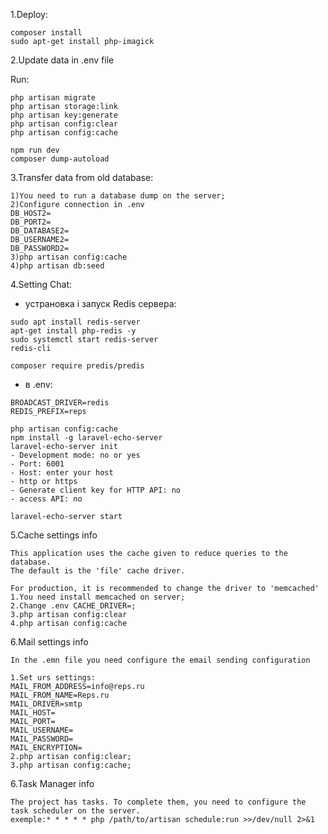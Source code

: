 1.Deploy:

```$xslt
composer install
sudo apt-get install php-imagick
```
2.Update data in .env file

Run:
```
php artisan migrate
php artisan storage:link
php artisan key:generate
php artisan config:clear
php artisan config:cache

npm run dev
composer dump-autoload
```

3.Transfer data from old database:
```
1)You need to run a database dump on the server;
2)Configure connection in .env
DB_HOST2=
DB_PORT2=
DB_DATABASE2=
DB_USERNAME2=
DB_PASSWORD2=
3)php artisan config:cache
4)php artisan db:seed
```

4.Setting Chat:
- устрановка і запуск Redis сервера:
```
sudo apt install redis-server
apt-get install php-redis -y
sudo systemctl start redis-server
redis-cli
```
```
composer require predis/predis
```

- в .env: 
```
BROADCAST_DRIVER=redis
REDIS_PREFIX=reps
```
```
php artisan config:cache
npm install -g laravel-echo-server
laravel-echo-server init
- Development mode: no or yes
- Port: 6001
- Host: enter your host
- http or https
- Generate client key for HTTP API: no
- access API: no

laravel-echo-server start
```
5.Cache settings info
```
This application uses the cache given to reduce queries to the database.
The default is the 'file' cache driver.
```
```
For production, it is recommended to change the driver to 'memcached'
1.You need install memcached on server;
2.Change .env CACHE_DRIVER=;
3.php artisan config:clear
4.php artisan config:cache
```
6.Mail settings info
```
In the .emn file you need configure the email sending configuration
```
```
1.Set urs settings:
MAIL_FROM_ADDRESS=info@reps.ru
MAIL_FROM_NAME=Reps.ru
MAIL_DRIVER=smtp
MAIL_HOST=
MAIL_PORT=
MAIL_USERNAME=
MAIL_PASSWORD=
MAIL_ENCRYPTION=
2.php artisan config:clear;
3.php artisan config:cache;
```

6.Task Manager info
```
The project has tasks. To complete them, you need to configure the task scheduler on the server.
exemple:* * * * * php /path/to/artisan schedule:run >>/dev/null 2>&1
```